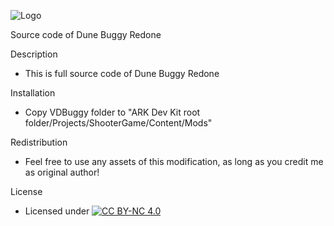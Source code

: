 ![Logo](https://raw.githubusercontent.com/L4-Wyrm/VDBuggy/master/ARK_VDUNEBUGGY_SRC.png "Logo")

Source code of Dune Buggy Redone

Description

*   This is full source code of Dune Buggy Redone


Installation
*   Copy VDBuggy folder to "ARK Dev Kit root folder/Projects/ShooterGame/Content/Mods"


Redistribution
*   Feel free to use any assets of this modification, as long as you credit me as original author!


License
*   Licensed under [![CC BY-NC 4.0](https://licensebuttons.net/l/by-nc/4.0/80x15.png)](https://creativecommons.org/licenses/by-nc/4.0/)
